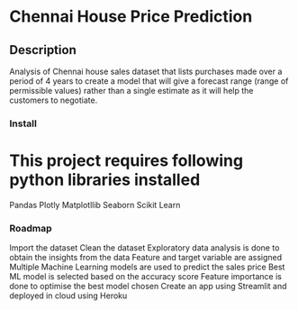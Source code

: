 # Chennai House Price Prediction


## Description

Analysis of Chennai house sales dataset that lists purchases made over a period of 4 years to create a model that will give a forecast range (range of permissible values) rather than a single estimate as it will help the customers to negotiate.

### Install
# This project requires following python libraries installed

Pandas
Plotly
Matplotllib
Seaborn
Scikit Learn
### Roadmap
Import the dataset
Clean the dataset
Exploratory data analysis is done to obtain the insights from the data
Feature and target variable are assigned
Multiple Machine Learning models are used to predict the sales price
Best ML model is selected based on the accuracy score
Feature importance is done to optimise the best model chosen
Create an app using Streamlit and deployed in cloud using Heroku


```python

```
